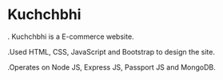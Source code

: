 # Kuchchbhi

. Kuchchbhi  is a E-commerce website.

.Used HTML, CSS, JavaScript and Bootstrap to design the site.

.Operates on Node JS, Express JS, Passport JS and MongoDB.
